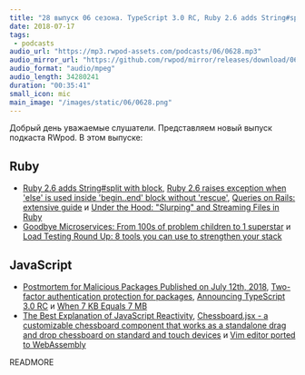 ```yaml
---
title: "28 выпуск 06 сезона. TypeScript 3.0 RC, Ruby 2.6 adds String#split with block, Goodbye Microservices, Chessboard.jsx и прочее"
date: 2018-07-17
tags:
 - podcasts
audio_url: "https://mp3.rwpod-assets.com/podcasts/06/0628.mp3"
audio_mirror_url: "https://github.com/rwpod/mirror/releases/download/06.28/0628.mp3"
audio_format: "audio/mpeg"
audio_length: 34280241
duration: "00:35:41"
small_icon: mic
main_image: "/images/static/06/0628.png"
---
```


Добрый день уважаемые слушатели. Представляем новый выпуск подкаста RWpod. В этом выпуске:

## Ruby

 - [Ruby 2.6 adds String#split with block](https://blog.bigbinary.com/2018/07/17/ruby-2-6-adds-split-with-block.html), [Ruby 2.6 raises exception when 'else' is used inside 'begin..end' block without 'rescue'](https://blog.bigbinary.com/2018/07/10/ruby-2.6-raise-exception-for-else-without-rescue.html), [Queries on Rails: extensive guide](https://www.imaginarycloud.com/blog/queries-on-rails/) и [Under the Hood: "Slurping" and Streaming Files in Ruby](https://blog.appsignal.com/2018/07/10/ruby-magic-slurping-and-streaming-files.html)
 - [Goodbye Microservices: From 100s of problem children to 1 superstar](https://segment.com/blog/goodbye-microservices/) и [Load Testing Round Up: 8 tools you can use to strengthen your stack](https://buttercms.com/blog/load-testing-round-up-8-tools-you-can-use-to-strengthen-your-stack)

## JavaScript

 - [Postmortem for Malicious Packages Published on July 12th, 2018](https://eslint.org/blog/2018/07/postmortem-for-malicious-package-publishes), [Two-factor authentication protection for packages](https://blog.npmjs.org/post/175861857230/two-factor-authentication-protection-for-packages), [Announcing TypeScript 3.0 RC](https://blogs.msdn.microsoft.com/typescript/2018/07/12/announcing-typescript-3-0-rc/) и [When 7 KB Equals 7 MB](https://cloudfour.com/thinks/when-7-kb-equals-7-mb/)
 - [The Best Explanation of JavaScript Reactivity](https://medium.com/vue-mastery/the-best-explanation-of-javascript-reactivity-fea6112dd80d), [Chessboard.jsx - a customizable chessboard component that works as a standalone drag and drop chessboard on standard and touch devices](https://www.chessboardjsx.com/) и [Vim editor ported to WebAssembly](https://github.com/rhysd/vim.wasm)

READMORE

